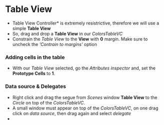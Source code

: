 
# Table View

  * Table View Controller* is extremely resistrictive, therefore we will use a simple **Table View**
  * So, drag and drop a **Table View** in our *ColorsTableVC*
  * Constrain the *Table View* to the **View** with **0** margin. Make sure to uncheck the *'Contrain to margins'* option

### Adding cells in the table 
  * With our *Table View* selected, go the *Attributes inspector* and, set the **Prototype Cells** to **1**.

### Data source & Delegates

  * Right click and drag the segue from *Scenes* window **Table View** to the *Circle* on top of the *ColorsTableVC*.
  * A small window must appear on top of the *ColorsTableVC*, on one drag click on *data source*, then drag again and select *delegate*
  * 
